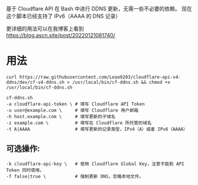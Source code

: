 基于 Cloudflare API 在 Bash 中进行 DDNS 更新，无需一些不必要的依赖。
现在这个脚本已经支持了 IPv6（AAAA 的 DNS 记录）

更详细的用法可以在我博客上看到 https://blog.ascn.site/post/20220121081740/

# 用法
	curl https://raw.githubusercontent.com/Leao9203/cloudflare-api-v4-ddns/dev/cf-v4-ddns.sh > /usr/local/bin/cf-ddns.sh && chmod +x /usr/local/bin/cf-ddns.sh
	
	cf-ddns.sh
	-a cloudflare-api-token \ # 填写 Cloudflare API Token
	-u user@example.com \     # 填写 Cloudflare 用户邮箱
	-h host.example.com \     # 填写更新的子域名
	-z example.com \          # 填写在 Cloudflare 所托管的域名
	-t A|AAAA                 # 填写更新的记录类型，IPv4（A）或者 IPv6（AAAA）
## 可选操作:
	-k cloudflare-api-key \   # 使用 Cloudflare Global Key，注意不能和 API Token 同时使用。
	-f false|true \           # 强制更新 DNS，忽略本地文件。
